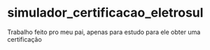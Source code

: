 # simulador_certificacao_eletrosul
Trabalho feito pro meu pai, apenas para estudo para ele obter uma certificação
